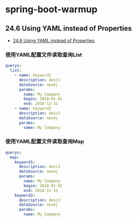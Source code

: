 # spring-boot-warmup

## 24.6 Using YAML instead of Properties
- [24.6 Using YAML instead of Properties](https://docs.spring.io/spring-boot/docs/1.5.18.RELEASE/reference/html/boot-features-external-config.html#boot-features-external-config-yaml)

### 使用YAML配置文件读取查询List

```yaml
querys:
  list:
    - name: keyword1
      description: desc1
      dataSource: neo4j
      params: 
        name: My Company
        begin: 2018-01-01
        end: 2018-12-31
    - name: keyword2
      description: desc2
      dataSource: neo4j
      params: 
        name: My Company
```

### 使用YAML配置文件读取查询Map

```yaml
querys:
  map:
    keyword1:
      description: desc1
      dataSource: neo4j
      params: 
        name: My Company
        begin: 2018-01-01
        end: 2018-12-31
    keyword2:
      description: desc2
      dataSource: neo4j
      params: 
        name: My Company
```

